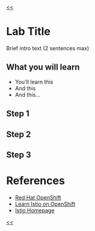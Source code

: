 <div>
 <div style="float: left"><a href="./07-blacklisting.md"><span><<</span></a></div>
<div style="float: right"><span>&nbsp;</span></div>
<div>
<br/>

# Lab Title

Brief intro text (2 sentences max)

## What you will learn

* You'll learn this
* And this
* And this...

## Step 1

## Step 2

## Step 3

# References

* [Red Hat OpenShift](https://openshift.com)
* [Learn Istio on OpenShift](https://learn.openshift.com/servicemesh)
* [Istio Homepage](https://istio.io)

<div>
 <div style="float: left"><a href="./07-blacklisting.md"><span><<</span></a></div>
<div style="float: right"><span>&nbsp;</span></div>
<div>